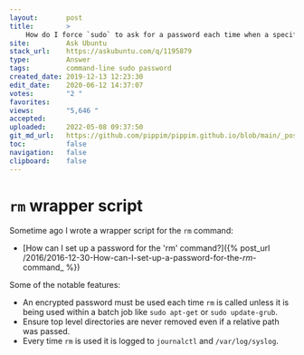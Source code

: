 ```yaml
---
layout:       post
title:        >
    How do I force `sudo` to ask for a password each time when a specific command is used?
site:         Ask Ubuntu
stack_url:    https://askubuntu.com/q/1195879
type:         Answer
tags:         command-line sudo password
created_date: 2019-12-13 12:23:30
edit_date:    2020-06-12 14:37:07
votes:        "2 "
favorites:    
views:        "5,646 "
accepted:     
uploaded:     2022-05-08 09:37:50
git_md_url:   https://github.com/pippim/pippim.github.io/blob/main/_posts/2019/2019-12-13-How-do-I-force-_sudo_-to-ask-for-a-password-each-time-when-a-specific-command-is-used_.md
toc:          false
navigation:   false
clipboard:    false
---
```


# `rm` wrapper script

Sometime ago I wrote a wrapper script for the `rm` command:

- [How can I set up a password for the 'rm' command?]({% post_url /2016/2016-12-30-How-can-I-set-up-a-password-for-the-_rm_-command_ %})

Some of the notable features:

- An encrypted password must be used each time `rm` is called unless it is being used within a batch job like `sudo apt-get` or `sudo update-grub`.
- Ensure top level directories are never removed even if a relative path was passed.
- Every time `rm` is used it is logged to `journalctl` and `/var/log/syslog`.
